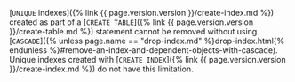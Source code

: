 [`UNIQUE` indexes]({% link {{ page.version.version }}/create-index.md %}) created as part of a [`CREATE TABLE`]({% link {{ page.version.version }}/create-table.md %}) statement cannot be removed without using [`CASCADE`]({% unless page.name == "drop-index.md" %}drop-index.html{% endunless %}#remove-an-index-and-dependent-objects-with-cascade). Unique indexes created with [`CREATE INDEX`]({% link {{ page.version.version }}/create-index.md %}) do not have this limitation.

